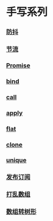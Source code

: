 # 手写系列

### [防抖](https://github.com/Tutao1995/handwriting/blob/main/debounce.js)

### [节流](https://github.com/Tutao1995/handwriting/blob/main/throttle.js)

### [Promise](https://github.com/Tutao1995/handwriting/blob/main/Promise.js)

### [bind](https://github.com/Tutao1995/handwriting/blob/main/bind.js)

### [call](https://github.com/Tutao1995/handwriting/blob/main/call.js)

### [apply](https://github.com/Tutao1995/handwriting/blob/main/apply.js)

### [flat](https://github.com/Tutao1995/handwriting/blob/main/flat.js)

### [clone](https://github.com/Tutao1995/handwriting/blob/main/clone.js)

### [unique](https://github.com/Tutao1995/handwriting/blob/main/unique.js)

### [发布订阅](https://github.com/Tutao1995/handwriting/blob/main/eventBus.js)

### [打乱数组](https://github.com/Tutao1995/handwriting/blob/main/random.js)

### [数组转树形](https://github.com/Tutao1995/handwriting/blob/main/arrya2Tree.js)
